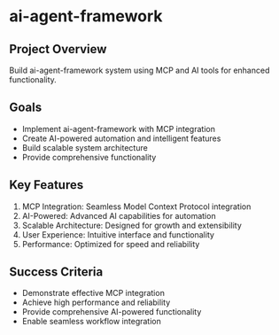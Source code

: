 # ai-agent-framework

## Project Overview
Build ai-agent-framework system using MCP and AI tools for enhanced functionality.

## Goals
- Implement ai-agent-framework with MCP integration
- Create AI-powered automation and intelligent features
- Build scalable system architecture
- Provide comprehensive functionality

## Key Features
1. MCP Integration: Seamless Model Context Protocol integration
2. AI-Powered: Advanced AI capabilities for automation
3. Scalable Architecture: Designed for growth and extensibility
4. User Experience: Intuitive interface and functionality
5. Performance: Optimized for speed and reliability

## Success Criteria
- Demonstrate effective MCP integration
- Achieve high performance and reliability
- Provide comprehensive AI-powered functionality
- Enable seamless workflow integration
